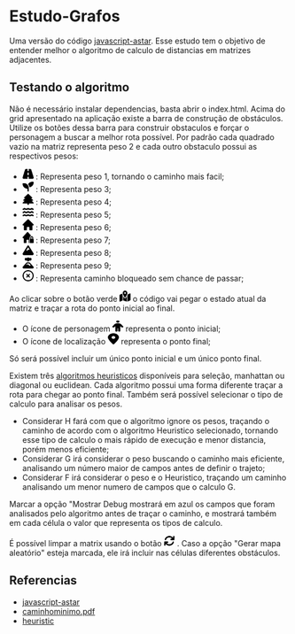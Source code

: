 # Estudo-Grafos

Uma versão do código [javascript-astar](https://github.com/bgrins/javascript-astar). Esse estudo tem o objetivo de entender melhor o algoritmo de calculo de distancias em matrizes adjacentes.

## Testando o algoritmo

Não é necessário instalar dependencias, basta abrir o index.html.
Acima do grid apresentado na aplicação existe a barra de construção de obstáculos. Utilize os botões dessa barra para construir obstaculos e forçar o personagem a buscar a melhor rota possível. Por padrão cada quadrado vazio na matriz representa peso 2 e cada outro obstaculo possui as respectivos pesos:

* <img width="20" height="20" src='assets/media/road-solid.svg'> </img>: Representa peso 1, tornando o caminho mais facil;
* <img width="20" height="20" src='assets/media/seedling-solid.svg'> </img>: Representa peso 3;
* <img width="20" height="20" src='assets/media/tree-solid.svg'> </img>: Representa peso 4;
* <img width="20" height="20" src='assets/media/water-solid.svg'> </img>: Representa peso 5;
* <img width="20" height="20" src='assets/media/house-solid.svg'> </img>: Representa peso 6;
* <img width="20" height="20" src='assets/media/house-lock-solid.svg'> </img>: Representa peso 7;
* <img width="20" height="20" src='assets/media/mountain-solid.svg'> </img>: Representa peso 8;
* <img width="20" height="20" src='assets/media/volcano-solid.svg'> </img>: Representa peso 9;
* <img width="20" height="20" src='assets/media/circle-xmark-regular.svg'> </img>: Representa caminho bloqueado sem chance de passar;

Ao clicar sobre o botão verde <img width="20" height="20" src='assets/media/map-location-dot-solid.svg'> </img>  o código vai pegar o estado atual da matriz e traçar a rota do ponto inicial ao final. 

* O ícone de personagem <img width="20" height="20" src='assets/media/person-solid.svg'> </img> representa o ponto inicial;
* O ícone de localização <img width="20" height="20" src='assets/media/location-dot-solid.svg'> </img> representa o ponto final;

Só será possível incluir um único ponto inicial e um único ponto final.

Existem três [algoritmos heuristicos](http://theory.stanford.edu/~amitp/GameProgramming/Heuristics.html) disponíveis para seleção, manhattan ou diagonal ou euclidean. Cada algoritmo possui uma forma diferente traçar a rota para chegar ao ponto final. Também será possível selecionar o tipo de calculo para analisar os pesos. 

* Considerar H fará com que o algoritmo ignore os pesos, traçando o caminho de acordo com o algoritmo Heuristico selecionado, tornando esse tipo de calculo o mais rápido de execução e menor distancia, porém menos eficiente;
* Considerar G irá considerar o peso buscando o caminho mais eficiente, analisando um número maior de campos antes de definir o trajeto;
* Considerar F irá considerar o peso e o Heuristico, traçando um caminho analisando um menor numero de campos que o calculo G.

Marcar a opção "Mostrar Debug mostrará em azul os campos que foram analisados pelo algoritmo antes de traçar o caminho, e mostrará também em cada célula o valor que representa os tipos de calculo.

É possível limpar a matrix usando o botão <img width="20" height="20" src='assets/media/arrows-rotate-solid.svg'> </img>. Caso a opção "Gerar mapa aleatório" esteja marcada, ele irá incluir nas células diferentes obstáculos.

## Referencias

* [javascript-astar](https://github.com/bgrins/javascript-astar)
* [caminhominimo.pdf](https://www.ibilce.unesp.br/Home/Departamentos/MatematicaAplicada/docentes/socorro/caminhominimo.pdf)
* [heuristic](http://theory.stanford.edu/~amitp/GameProgramming/Heuristics.html)
